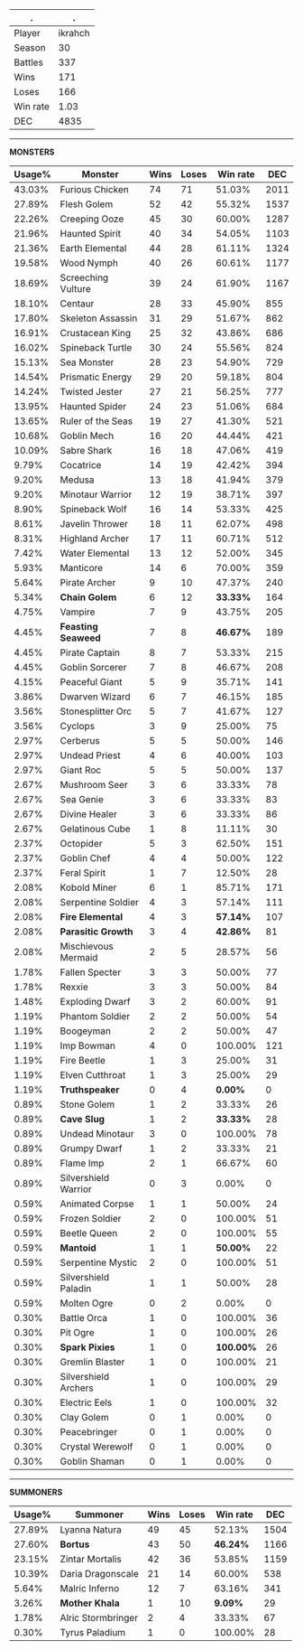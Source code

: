 .|.
|-|-
Player|ikrahch
Season|30
Battles|337
Wins|171
Loses|166
Win rate|1.03
DEC|4835

---
**MONSTERS**

Usage%|Monster|Wins|Loses|Win rate|DEC|
-|-|-|-|-|-|
43.03%|Furious Chicken|74|71|51.03%|2011|
27.89%|Flesh Golem|52|42|55.32%|1537|
22.26%|Creeping Ooze|45|30|60.00%|1287|
21.96%|Haunted Spirit|40|34|54.05%|1103|
21.36%|Earth Elemental|44|28|61.11%|1324|
19.58%|Wood Nymph|40|26|60.61%|1177|
18.69%|Screeching Vulture|39|24|61.90%|1167|
18.10%|Centaur|28|33|45.90%|855|
17.80%|Skeleton Assassin|31|29|51.67%|862|
16.91%|Crustacean King|25|32|43.86%|686|
16.02%|Spineback Turtle|30|24|55.56%|824|
15.13%|Sea Monster|28|23|54.90%|729|
14.54%|Prismatic Energy|29|20|59.18%|804|
14.24%|Twisted Jester|27|21|56.25%|777|
13.95%|Haunted Spider|24|23|51.06%|684|
13.65%|Ruler of the Seas|19|27|41.30%|521|
10.68%|Goblin Mech|16|20|44.44%|421|
10.09%|Sabre Shark|16|18|47.06%|419|
9.79%|Cocatrice|14|19|42.42%|394|
9.20%|Medusa|13|18|41.94%|379|
9.20%|Minotaur Warrior|12|19|38.71%|397|
8.90%|Spineback Wolf|16|14|53.33%|425|
8.61%|Javelin Thrower|18|11|62.07%|498|
8.31%|Highland Archer|17|11|60.71%|512|
7.42%|Water Elemental|13|12|52.00%|345|
5.93%|Manticore|14|6|70.00%|359|
5.64%|Pirate Archer|9|10|47.37%|240|
5.34%|**Chain Golem**|6|12|**33.33%**|164|
4.75%|Vampire|7|9|43.75%|205|
4.45%|**Feasting Seaweed**|7|8|**46.67%**|189|
4.45%|Pirate Captain|8|7|53.33%|215|
4.45%|Goblin Sorcerer|7|8|46.67%|208|
4.15%|Peaceful Giant|5|9|35.71%|141|
3.86%|Dwarven Wizard|6|7|46.15%|185|
3.56%|Stonesplitter Orc|5|7|41.67%|127|
3.56%|Cyclops|3|9|25.00%|75|
2.97%|Cerberus|5|5|50.00%|146|
2.97%|Undead Priest|4|6|40.00%|103|
2.97%|Giant Roc|5|5|50.00%|137|
2.67%|Mushroom Seer|3|6|33.33%|78|
2.67%|Sea Genie|3|6|33.33%|83|
2.67%|Divine Healer|3|6|33.33%|86|
2.67%|Gelatinous Cube|1|8|11.11%|30|
2.37%|Octopider|5|3|62.50%|151|
2.37%|Goblin Chef|4|4|50.00%|122|
2.37%|Feral Spirit|1|7|12.50%|28|
2.08%|Kobold Miner|6|1|85.71%|171|
2.08%|Serpentine Soldier|4|3|57.14%|111|
2.08%|**Fire Elemental**|4|3|**57.14%**|107|
2.08%|**Parasitic Growth**|3|4|**42.86%**|81|
2.08%|Mischievous Mermaid|2|5|28.57%|56|
1.78%|Fallen Specter|3|3|50.00%|77|
1.78%|Rexxie|3|3|50.00%|84|
1.48%|Exploding Dwarf|3|2|60.00%|91|
1.19%|Phantom Soldier|2|2|50.00%|54|
1.19%|Boogeyman|2|2|50.00%|47|
1.19%|Imp Bowman|4|0|100.00%|121|
1.19%|Fire Beetle|1|3|25.00%|31|
1.19%|Elven Cutthroat|1|3|25.00%|29|
1.19%|**Truthspeaker**|0|4|**0.00%**|0|
0.89%|Stone Golem|1|2|33.33%|26|
0.89%|**Cave Slug**|1|2|**33.33%**|28|
0.89%|Undead Minotaur|3|0|100.00%|78|
0.89%|Grumpy Dwarf|1|2|33.33%|21|
0.89%|Flame Imp|2|1|66.67%|60|
0.89%|Silvershield Warrior|0|3|0.00%|0|
0.59%|Animated Corpse|1|1|50.00%|24|
0.59%|Frozen Soldier|2|0|100.00%|51|
0.59%|Beetle Queen|2|0|100.00%|55|
0.59%|**Mantoid**|1|1|**50.00%**|22|
0.59%|Serpentine Mystic|2|0|100.00%|51|
0.59%|Silvershield Paladin|1|1|50.00%|28|
0.59%|Molten Ogre|0|2|0.00%|0|
0.30%|Battle Orca|1|0|100.00%|36|
0.30%|Pit Ogre|1|0|100.00%|26|
0.30%|**Spark Pixies**|1|0|**100.00%**|26|
0.30%|Gremlin Blaster|1|0|100.00%|21|
0.30%|Silvershield Archers|1|0|100.00%|29|
0.30%|Electric Eels|1|0|100.00%|32|
0.30%|Clay Golem|0|1|0.00%|0|
0.30%|Peacebringer|0|1|0.00%|0|
0.30%|Crystal Werewolf|0|1|0.00%|0|
0.30%|Goblin Shaman|0|1|0.00%|0|

---
**SUMMONERS**

Usage%|Summoner|Wins|Loses|Win rate|DEC|
-|-|-|-|-|-|
27.89%|Lyanna Natura|49|45|52.13%|1504|
27.60%|**Bortus**|43|50|**46.24%**|1166|
23.15%|Zintar Mortalis|42|36|53.85%|1159|
10.39%|Daria Dragonscale|21|14|60.00%|538|
5.64%|Malric Inferno|12|7|63.16%|341|
3.26%|**Mother Khala**|1|10|**9.09%**|29|
1.78%|Alric Stormbringer|2|4|33.33%|67|
0.30%|Tyrus Paladium|1|0|100.00%|28|
